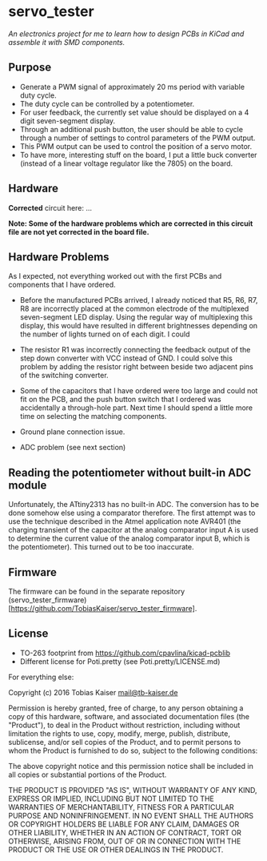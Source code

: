 servo_tester
============
*An electronics project for me to learn how to design PCBs in KiCad and assemble it with SMD components.*

Purpose
-------

* Generate a PWM signal of approximately 20 ms period with variable duty cycle.
* The duty cycle can be controlled by a potentiometer.
* For user feedback, the currently set value should be displayed on a 4 digit seven-segment display.
* Through an additional push button, the user should be able to cycle through a number of settings to control parameters of the PWM output.
* This PWM output can be used to control the position of a servo motor.
* To have more, interesting stuff on the board, I put a little buck converter (instead of a linear voltage regulator like the 7805) on the board.

Hardware
--------

**Corrected** circuit here:
...

**Note: Some of the hardware problems which are corrected in this circuit file are not yet corrected in the board file.**


Hardware Problems
-----------------

As I expected, not everything worked out with the first PCBs and components that I have ordered. 

* Before the manufactured PCBs arrived, I already noticed that R5, R6, R7, R8 are incorrectly placed at the common electrode of the multiplexed seven-segment LED display.
Using the regular way of multiplexing this display, this would have resulted in different brightnesses depending on the number of lights turned on of each digit.
I could 

* The resistor R1 was incorrectly connecting the feedback output of the step down converter with VCC instead of GND.
I could solve this problem by adding the resistor right between beside two adjacent pins of the switching converter.

* Some of the capacitors that I have ordered were too large and could not fit on the PCB, and the push button switch that I ordered was accidentally a through-hole part. 
Next time I should spend a little more time on selecting the matching components. 

* Ground plane connection issue. 

* ADC problem (see next section)

Reading the potentiometer without built-in ADC module
-----------------------------------------------------

Unfortunately, the ATtiny2313 has no built-in ADC. The conversion has to be done somehow else using a comparator therefore.
The first attempt was to use the technique described in the Atmel application note AVR401 (the charging transient of the capacitor at the analog comparator input A is used to determine the current value of the analog comparator input B, which is the potentiometer).
This turned out to be too inaccurate.

Firmware
--------

The firmware can be found in the separate repository (servo_tester_firmware)[https://github.com/TobiasKaiser/servo_tester_firmware].

License
-------

* TO-263 footprint from https://github.com/cpavlina/kicad-pcblib
* Different license for Poti.pretty (see Poti.pretty/LICENSE.md)

For everything else:

Copyright (c) 2016 Tobias Kaiser <mail@tb-kaiser.de>

Permission is hereby granted, free of charge, to any person obtaining a copy of this hardware, software, and associated documentation files (the "Product"), to deal in the Product without restriction, including without limitation the rights to use, copy, modify, merge, publish, distribute, sublicense, and/or sell copies of the Product, and to permit persons to whom the Product is furnished to do so, subject to the following conditions:

The above copyright notice and this permission notice shall be included in all copies or substantial portions of the Product.

THE PRODUCT IS PROVIDED "AS IS", WITHOUT WARRANTY OF ANY KIND, EXPRESS OR IMPLIED, INCLUDING BUT NOT LIMITED TO THE WARRANTIES OF MERCHANTABILITY, FITNESS FOR A PARTICULAR PURPOSE AND NONINFRINGEMENT. IN NO EVENT SHALL THE AUTHORS OR COPYRIGHT HOLDERS BE LIABLE FOR ANY CLAIM, DAMAGES OR OTHER LIABILITY, WHETHER IN AN ACTION OF CONTRACT, TORT OR OTHERWISE, ARISING FROM, OUT OF OR IN CONNECTION WITH THE PRODUCT OR THE USE OR OTHER DEALINGS IN THE PRODUCT.
